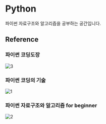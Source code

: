 # Python
파이썬 자료구조와 알고리즘을 공부하는 공간입니다.

## Reference
### 파이썬 코딩도장
![3](https://user-images.githubusercontent.com/86637300/135495158-e916d98c-80df-486f-8ac0-0d6ea77751c8.jpeg)

### 파이썬 코딩의 기술
![1](https://user-images.githubusercontent.com/86637300/135495101-0ea025f6-231d-4842-bb6d-bafd4fcc099a.jpg)

### 파이썬 자료구조와 알고리즘 for beginner
![2](https://user-images.githubusercontent.com/86637300/135495166-ef0c9618-4ba6-4b10-b8ef-f0ad8b629a3d.jpg)
